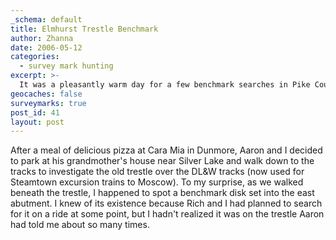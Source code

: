 ```yaml
---
_schema: default
title: Elmhurst Trestle Benchmark
author: Zhanna
date: 2006-05-12
categories:
  - survey mark hunting
excerpt: >- 
  It was a pleasantly warm day for a few benchmark searches in Pike County.
geocaches: false
surveymarks: true
post_id: 41
layout: post                                
---
```


After a meal of delicious pizza at Cara Mia in Dunmore, Aaron and I decided to park at his grandmother's house near Silver Lake and walk down to the tracks to investigate the old trestle over the DL&W tracks (now used for Steamtown excursion trains to Moscow). To my surprise, as we walked beneath the trestle, I happened to spot a benchmark disk set into the east abutment. I knew of its existence because Rich and I had planned to search for it on a ride at some point, but I hadn't realized it was on the trestle Aaron had told me about so many times. 